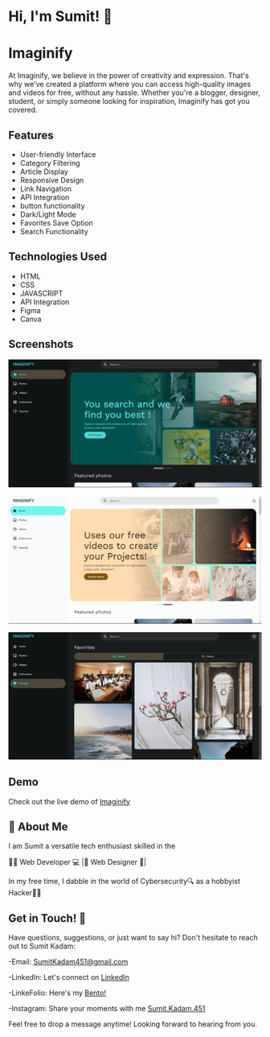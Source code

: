 
# Hi, I'm Sumit! 👋



# Imaginify

At Imaginify, we believe in the power of creativity and expression. That's why we've created a platform where you can access high-quality images and videos for free, without any hassle. Whether you're a blogger, designer, student, or simply someone looking for inspiration, Imaginify has got you covered.

## Features

- User-friendly Interface
- Category Filtering
- Article Display
- Responsive Design
- Link Navigation
- API Integration
- button functionality
- Dark/Light Mode
- Favorites Save Option
- Search Functionality

## Technologies Used

- HTML
- CSS
- JAVASCRIPT
- API Integration
- Figma
- Canva

## Screenshots

![App Screenshot](https://github.com/SumitKadam451/Imaginify/blob/main/Screenshot-1.png)

![App Screenshot](https://github.com/SumitKadam451/Imaginify/blob/main/Screenshot-2.png)

![App Screenshot](https://github.com/SumitKadam451/Imaginify/blob/main/Screenshot-3.png)


## Demo

Check out the live demo of [Imaginify](https://imaginify.000webhostapp.com/)


## 🚀 About Me
I am Sumit a versatile tech enthusiast skilled in the

👨‍💻 Web Developer 💻 |🎨 Web Designer 🎨| 

In my free time, I dabble in the world of Cybersecurity🔍 as a hobbyist Hacker👨‍💻


## Get in Touch! 📩

Have questions, suggestions, or just want to say hi? Don't hesitate to reach out to Sumit Kadam:

-Email: SumitKadam451@gmail.com

-LinkedIn: Let's connect on [LinkedIn](https://www.linkedin.com/in/sumit-kadam-380190219/)

-LinkeFolio: Here's my [Bento!](https://bento.me/sumit-linkfolio)

-Instagram: Share your moments with me [Sumit.Kadam.451](https://www.instagram.com/sumit.kadam.451/)

Feel free to drop a message anytime! Looking forward to hearing from you.
